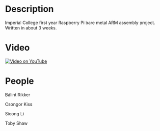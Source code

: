 # Description

Imperial College first year Raspberry Pi bare metal ARM assembly project.
Written in about 3 weeks.

# Video

[![Video on YouTube](https://img.youtube.com/vi/jeHtktKtGYQ/0.jpg)](https://www.youtube.com/watch?v=jeHtktKtGYQ)


# People

Bálint Rikker

Csongor Kiss

Sicong Li

Toby Shaw
